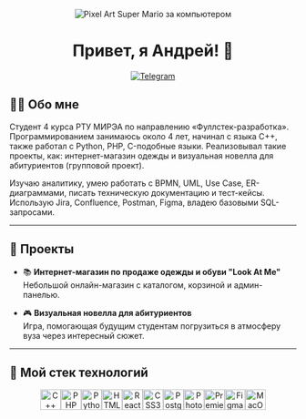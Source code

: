 <p align="center">
  <img src="https://gifdb.com/images/high/pixel-art-super-mario-computer-amwdq1xi8bgz0omx.gif" alt="Pixel Art Super Mario за компьютером" />
</p>

<h1 align="center">Привет, я Андрей! 👋</h1>

<p align="center">
  <a href="https://t.me/calminheart">
    <img src="https://img.shields.io/badge/-Telegram-2CA5E0?style=flat-square&logo=telegram&logoColor=white" alt="Telegram"/>
  </a>
</p>

## 👨‍💻 Обо мне

Студент 4 курса РТУ МИРЭА по направлению «Фуллстек-разработка».
Программированием занимаюсь около 4 лет, начинал с языка C++, также работал с Python, PHP, C-подобные языки. Реализовывал такие проекты, как: интернет-магазин одежды и визуальная новелла для абитуриентов (групповой проект).

Изучаю  аналитику, умею работать с BPMN, UML, Use Case, ER-диаграммами, писать техническую документацию и тест-кейсы. Использую Jira, Confluence, Postman, Figma, владею базовыми SQL-запросами.

---

## 🌟 Проекты

- 📚 **Интернет-магазин по продаже одежды и обуви "Look At Me"**  
  Небольшой онлайн-магазин с каталогом, корзиной и админ-панелью.

- 🎮 **Визуальная новелла для абитуриентов**  
  Игра, помогающая будущим студентам погрузиться в атмосферу вуза через интересный сюжет.

---

## 🧰 Мой стек технологий

<p align="center"> <a href="https://docs.microsoft.com/en-us/cpp/?view=msvc-170" target="_blank" rel="noreferrer"><img src="https://raw.githubusercontent.com/danielcranney/readme-generator/main/public/icons/skills/cplusplus-colored.svg" alt="C++" title="C++" width="36" height="36" /></a><a href="https://www.php.net/" target="_blank" rel="noreferrer"><img src="https://raw.githubusercontent.com/danielcranney/readme-generator/main/public/icons/skills/php-colored.svg" alt="PHP" title="PHP" width="36" height="36" /></a><a href="https://www.python.org/" target="_blank" rel="noreferrer"><img src="https://raw.githubusercontent.com/danielcranney/readme-generator/main/public/icons/skills/python-colored.svg" alt="Python" title="Python" width="36" height="36" /></a><a href="https://developer.mozilla.org/en-US/docs/Glossary/HTML5" target="_blank" rel="noreferrer"><img src="https://raw.githubusercontent.com/danielcranney/readme-generator/main/public/icons/skills/html5-colored.svg" alt="HTML5" title="HTML5" width="36" height="36" /></a><a href="https://reactjs.org/" target="_blank" rel="noreferrer"><img src="https://raw.githubusercontent.com/danielcranney/readme-generator/main/public/icons/skills/react-colored.svg" alt="React" title="React" width="36" height="36" /></a><a href="https://www.w3.org/TR/CSS/#css" target="_blank" rel="noreferrer"><img src="https://raw.githubusercontent.com/danielcranney/readme-generator/main/public/icons/skills/css3-colored.svg" alt="CSS3" title="CSS3" width="36" height="36" /></a><a href="https://www.postgresql.org/" target="_blank" rel="noreferrer"><img src="https://raw.githubusercontent.com/danielcranney/readme-generator/main/public/icons/skills/postgresql-colored.svg" alt="PostgreSQL" title="PostgreSQL" width="36" height="36" /></a><a href="https://www.adobe.com/uk/products/photoshop.html" target="_blank" rel="noreferrer"><img src="https://raw.githubusercontent.com/danielcranney/readme-generator/main/public/icons/skills/photoshop-colored-dark.svg" alt="Photoshop" title="Photoshop" width="36" height="36" /></a><a href="https://www.adobe.com/uk/products/premiere.html" target="_blank" rel="noreferrer"><img src="https://raw.githubusercontent.com/danielcranney/readme-generator/main/public/icons/skills/premierepro-colored-dark.svg" alt="Premiere Pro" title="Premiere Pro" width="36" height="36" /></a><a href="https://www.figma.com/" target="_blank" rel="noreferrer"><img src="https://raw.githubusercontent.com/danielcranney/readme-generator/main/public/icons/skills/figma-colored.svg" alt="Figma" title="Figma" width="36" height="36" /></a><a href="https://apple.com" target="_blank" rel="noreferrer"><img src="https://raw.githubusercontent.com/danielcranney/readme-generator/main/public/icons/skills/macos-colored-dark.svg" alt="MacOS" title="MacOS" width="36" height="36" /></a> </p>
